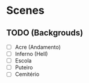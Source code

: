 # Scenes
## TODO (Backgrouds)

- [ ] Acre (Andamento)
- [ ] Inferno (Hell)
- [ ] Escola
- [ ] Puteiro
- [ ] Cemitério